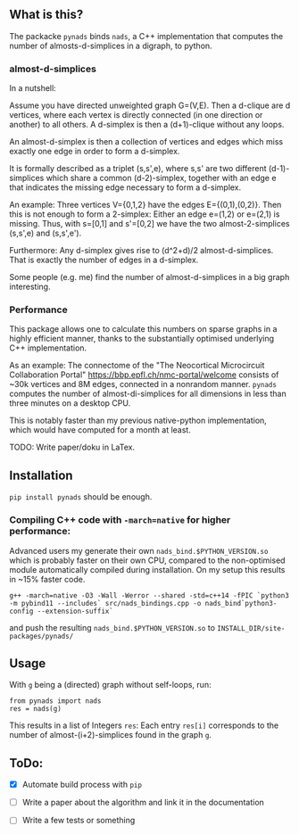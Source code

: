 ## What is this?
The packacke `pynads` binds `nads`, a C++ implementation that computes the number of almosts-d-simplices in a digraph, to python.


### almost-d-simplices
In a nutshell:

Assume you have directed unweighted graph G=(V,E). Then a d-clique are d vertices, where each vertex is directly
connected (in one direction or another) to all others.
A d-simplex is then a (d+1)-clique without any loops.

An almost-d-simplex is then a collection of vertices and edges which miss exactly one edge in order to form a d-simplex.

It is formally described as a triplet (s,s',e), where s,s' are two different (d-1)-simplices which share a common (d-2)-simplex,
together with an edge e that indicates the missing edge necessary to form a d-simplex.

An example:
Three vertices V={0,1,2} have the edges E={(0,1),(0,2)}. Then this is not enough to form a 2-simplex: Either an edge
e=(1,2) or e=(2,1) is missing. Thus, with s=[0,1] and s'=[0,2] we have the two almost-2-simplices (s,s',e) and
(s,s',e').

Furthermore: Any d-simplex gives rise to (d^2+d)/2 almost-d-simplices. That is exactly the number of edges in a
d-simplex.


Some people (e.g. me) find the number of almost-d-simplices in a big graph interesting.


### Performance
This package allows one to calculate this numbers on sparse graphs in a highly efficient manner, thanks to the substantially optimised underlying C++
implementation. 

As an example: The connectome of the "The Neocortical Microcircuit Collaboration Portal" https://bbp.epfl.ch/nmc-portal/welcome consists of ~30k vertices and 8M edges, connected in a nonrandom manner. `pynads` computes the number of almost-di-simplices for all dimensions in less than three minutes on a desktop CPU.

This is notably faster than my previous native-python implementation, which would have computed for a month at least.



TODO: Write paper/doku in LaTex.


## Installation
`pip install pynads` should be enough.

### Compiling C++ code with `-march=native` for higher performance:
Advanced users my generate their own `nads_bind.$PYTHON_VERSION.so` which is probably faster on their own CPU, compared
to the non-optimised module automatically compiled during installation. On my setup this results in ~15% faster code.
```
g++ -march=native -O3 -Wall -Werror --shared -std=c++14 -fPIC `python3 -m pybind11 --includes` src/nads_bindings.cpp -o nads_bind`python3-config --extension-suffix`
```
and push the resulting `nads_bind.$PYTHON_VERSION.so` to `INSTALL_DIR/site-packages/pynads/`


## Usage
With `g` being a (directed) graph without self-loops, run:

```
from pynads import nads
res = nads(g)
```

This results in a list of Integers `res`: Each entry `res[i]` corresponds to the number of almost-(i+2)-simplices found
in the graph `g`. 


## ToDo:
-[x] Automate build process with `pip`

-[ ] Write a paper about the algorithm and link it in the documentation

-[ ] Write a few tests or something

